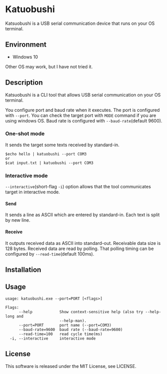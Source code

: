 # Katuobushi
Katsuobushi is a USB serial communication device that runs on your OS terminal.

## Environment
* Windows 10

Other OS may work, but I have not tried it.

## Description
Katsuobushi is a CLI tool that allows USB serial communication on your OS terminal.

You configure port and baud rate when it executes.
The port is configured with `--port`.  You can check the target port with `MODE` command if you are using windows OS.
Baud rate is configured with `--baud-rate`(default 9600).

### One-shot mode
It sends the target some texts received by standard-in.

    $echo hello | katuobushi --port COM3
    or
    $cat input.txt | katuobushi --port COM3

### Interactive mode
`--interactive`(short-flag `-i`) option allows that the tool communicates target in interactive mode.

#### Send
It sends a line as ASCII which are entered by standard-in.
Each text is split by new line.

#### Receive
It outputs received data as ASCII into standard-out.
Receivable data size is 128 bytes.
Received data are read by polling.
That polling timing can be configured by `--read-time`(default 100ms).

## Installation

## Usage

    usage: katuobushi.exe --port=PORT [<flags>]

    Flags:
          --help            Show context-sensitive help (also try --help-long and
                            --help-man).
          --port=PORT       port name (--port=COM3)
          --baud-rate=9600  baud rate (--baud-rate=9600)
          --read-time=100   read cycle time(ms)
      -i, --interactive     interactive mode


## License
This software is released under the MIT License, see LICENSE.
